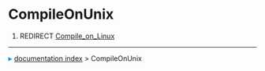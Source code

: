 # CompileOnUnix
1.  REDIRECT [Compile\_on\_Linux](Compile_on_Linux.md)



---
![](images/Right_arrow.png) [documentation index](../README.md) > CompileOnUnix
